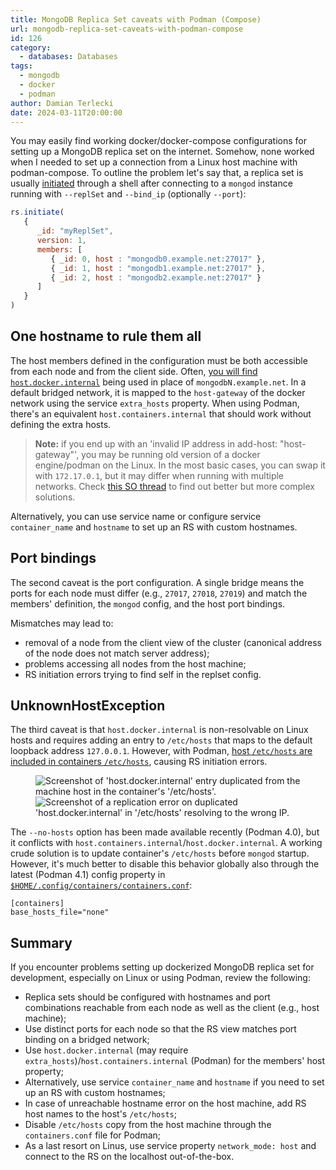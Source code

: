 ```yaml
---
title: MongoDB Replica Set caveats with Podman (Compose)
url: mongodb-replica-set-caveats-with-podman-compose
id: 126
category:
  - databases: Databases
tags:
  - mongodb
  - docker
  - podman
author: Damian Terlecki
date: 2024-03-11T20:00:00
---
```


You may easily find working docker/docker-compose configurations for setting up a MongoDB replica set on the internet.
Somehow, none worked when I needed to set up a connection from a Linux host machine with podman-compose.
To outline the problem let's say that, a replica set is usually [initiated](https://www.mongodb.com/docs/v7.0/reference/method/rs.initiate/) through a shell after connecting to a `mongod` instance running with `--replSet` and `--bind_ip`
(optionally `--port`):

```js
rs.initiate(
   {
      _id: "myReplSet",
      version: 1,
      members: [
         { _id: 0, host : "mongodb0.example.net:27017" },
         { _id: 1, host : "mongodb1.example.net:27017" },
         { _id: 2, host : "mongodb2.example.net:27017" }
      ]
   }
)
```

## One hostname to rule them all

The host members defined in the configuration must be both accessible from each node and from the client side.
Often, [you will find `host.docker.internal`](https://medium.com/workleap/the-only-local-mongodb-replica-set-with-docker-compose-guide-youll-ever-need-2f0b74dd8384)
being used in place of `mongodbN.example.net`.
In a default bridged network, it is mapped to the `host-gateway` of the docker network using the service `extra_hosts` property.
When using Podman, there's an equivalent `host.containers.internal` that should work without defining the extra hosts.

> **Note:** if you end up with an 'invalid IP address in add-host: "host-gateway"', you may be running old version of a docker
> engine/podman on the Linux. In the most basic cases, you can swap it with `172.17.0.1`, but it may differ when running with
> multiple networks.
> Check [this SO thread](https://stackoverflow.com/questions/48546124/what-is-the-linux-equivalent-of-host-docker-internal)
> to find out better but more complex solutions.

Alternatively, you can use service name or configure service `container_name` and `hostname` to set up an RS with custom hostnames.

## Port bindings

The second caveat is the port configuration. A single bridge means the ports for each node must differ (e.g., `27017`, `27018`, `27019`) and match
the members' definition, the `mongod`
config, and the host port bindings.

Mismatches may lead to:
- removal of a node from the client view of the cluster (canonical address of the node does not match server address);
- problems accessing all nodes from the host machine;
- RS initiation errors trying to find self in the replset config.

## UnknownHostException

The third caveat is that `host.docker.internal` is non-resolvable on Linux hosts and requires adding an entry
to `/etc/hosts` that maps to the default loopback
address `127.0.0.1`. However, with
Podman, [host `/etc/hosts` are included in containers `/etc/hosts`](https://github.com/containers/podman/issues/11835),
causing RS initiation errors.

<figure class="flex">
  <img src="/img/hq/mongo-rs-podman-hosts-copy.png" alt="Screenshot of 'host.docker.internal' entry duplicated from the machine host in the container's '/etc/hosts'." title="Duplicated 'host.docker.internal' entry from the machine host in the container's '/etc/hosts'">
  <img src="/img/hq/mongo-rs-podman-host-copy-repl-error.png" alt="Screenshot of a replication error on duplicated 'host.docker.internal' in '/etc/hosts' resolving to the wrong IP." title="Replication error due to a duplicated 'host.docker.internal' in '/etc/hosts' resolving to the wrong IP">
</figure>

The `--no-hosts` option has been made available recently (Podman 4.0), but it conflicts with `host.containers.internal`/`host.docker.internal`.
A working crude solution is to update container's `/etc/hosts` before `mongod` startup.
However, it's much better to disable this behavior globally
also through the latest (Podman 4.1) config property in
[`$HOME/.config/containers/containers.conf`](https://github.com/containers/common/blob/v0.58/docs/containers.conf.5.md#description):

```shell
[containers]
base_hosts_file="none"
```

## Summary

If you encounter problems setting up dockerized MongoDB replica set for development, especially on Linux or using Podman, review the
following:
- Replica sets should be configured with hostnames and port combinations reachable from each node as well as the
  client (e.g., host machine);
- Use distinct ports for each node so that the RS view matches port binding on a bridged network;
- Use `host.docker.internal` (may require `extra_hosts`)/`host.containers.internal` (Podman) for the members' host
  property;
- Alternatively, use service `container_name` and `hostname` if you need to set up an RS with custom hostnames;
- In case of unreachable hostname error on the host machine, add RS host names to the host's `/etc/hosts`;
- Disable `/etc/hosts` copy from the host machine through the `containers.conf` file for Podman;
- As a last resort on Linus, use service property `network_mode: host` and connect to the RS on the localhost
  out-of-the-box.
